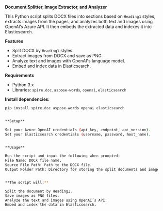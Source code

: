 **Document Splitter, Image Extractor, and Analyzer**

This Python script splits DOCX files into sections based on `Heading1` styles, extracts images from the pages, and analyzes both text and images using OpenAI’s Azure API. It then embeds the extracted data and indexes it into Elasticsearch.

**Features**

- Split DOCX by `Heading1` styles.
- Extract images from DOCX and save as PNG.
- Analyze text and images with OpenAI's language model.
- Embed and index data in Elasticsearch.

**Requirements**

- Python 3.x
- Libraries: `spire.doc`, `aspose-words`, `openai`, `elasticsearch`

**Install dependencies:**

```bash
pip install spire.doc aspose-words openai elasticsearch


**Setup**

Set your Azure OpenAI credentials (api_key, endpoint, api_version).
Set your Elasticsearch credentials (username, password, host_name).


**Usage**

Run the script and input the following when prompted:
File Name: DOCX file name.
Source File Path: Path to the DOCX file.
Output Folder Path: Directory for storing the split documents and images.


**The script will:**

Split the document by Heading1.
Save images as PNG files.
Analyze the text and images using OpenAI’s API.
Embed and index the data in Elasticsearch.
